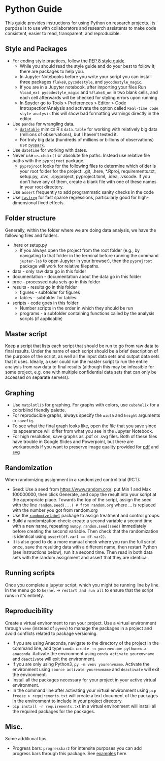# Python Guide

This guide provides instructions for using Python on research projects. Its purpose is to use with collaborators and research assistants to make code consistent, easier to read, transparent, and reproducible.

## Style and Packages 

* For coding style practices, follow the [PEP 8 style guide](https://www.python.org/dev/peps/pep-0008/). 
    - While you should read the style guide and do your best to follow it, there are packages to help you.
    - In Jupyter Notebooks before you write your script you can install three packages `flake8`, `pycodestyle`, and  `pycodestyle_magic`. 
    - If you are in a Jupyter notebook, after importing your files Run `%load_ext pycodestyle_magic` and `%flake8_on` in two blank cells, and each cell afterwards will be checked for styling errors upon running.
    - In Spyder go to Tools > Preferences > Editor > Code Introspection/Analysis and activate the option called `Real-time code style analysis` this will show bad formatting warnings directly in the editor.   
* Use `pandas` for wrangling data. 
    - [`datatable`](https://github.com/h2oai/datatable) mimics R's `data.table` for working with relatively big data (millions of observations), but I haven't tested it.
    - For truly big data (hundreds of millions or billions of observations) use [`pyspark`](https://spark.apache.org/docs/latest/api/python/index.html).
* Use `datetime` for working with dates.
* Never use `os.chdir()` or absolute file paths. Instead use relative file paths with the `pyprojroot` package.
    - `pyprojroot` looks for the following files to determine which oflder is your root folder for the project: .git, .here, *.Rproj, requirements.txt, setup.py, .dvc, .spyproject, pyproject.toml, .idea, .vscode. If you don't have any of them, create a blank file with one of these names in your root directory. 
* Use `assert` frequently to add programmatic sanity checks in the code
* Use [`fastreg`](https://github.com/iamlemec/fastreg) for fast sparse regressions, particularly good for high-dimensional fixed effects.

## Folder structure 

Generally, within the folder where we are doing data analysis, we have the following files and folders. 
* .here or setup.py 
  * If you always open the project from the root folder (e.g., by navigating to that folder in the terminal before running the command `jupter-lab` to open Jupyter in your browser), then the `pyprojroot` package will work for relative filepaths. 
* data - only raw data go in this folder
* documentation - documentation about the data go in this folder
* proc - processed data sets go in this folder
* results - results go in this folder
  * figures - subfolder for figures
  * tables - subfolder for tables
* scripts - code goes in this folder
  * Number scripts in the order in which they should be run
  * programs - a subfolder containing functions called by the analysis scripts (if applicable)

## Master script

Keep a script that lists each script that should be run to go from raw data to final results. Under the name of each script should be a brief description of the purpose of the script, as well all the input data sets and output data sets that it uses. Ideally, a user could run the master script to run the entire analysis from raw data to final results (although this may be infeasible for some project, e.g. one with multiple confidential data sets that can only be accessed on separate servers).

## Graphing

* Use `matplotlib` for graphing. For graphs with colors, use `cubehelix` for a colorblind friendly palette.
* For reproducible graphs, always specify the `width` and `height` arguments in `savefig`.
* To see what the final graph looks like, open the file that you save since its appearance will differ from what you see in the Jupyter Notebook.
* For high resolution, save graphs as .pdf or .svg files. Both of these files have trouble in Google Slides and Powerpoint, but there are workarounds if you want to preserve image quality provided for [pdf](https://support.microsoft.com/en-us/office/insert-pdf-file-content-into-a-powerpoint-presentation-5e7719d5-508c-4c07-a3d4-68123c373a62) and [svg](https://support.google.com/docs/thread/18704826?hl=en)
<!-- * For maps, use the `basemap` package from `matplotlib`, (This has to be installed separately.) A helpful tutorial is available [here] (https://basemaptutorial.readthedocs.io/en/latest/index.html) -->
  
## Randomization

When randomizing assignment in a randomized control trial (RCT):
* Seed: Use a seed from https://www.random.org/: put Min 1 and Max 100000000, then click Generate, and copy the result into your script at the appropriate place. Towards the top of the script, assign the seed with the line `random.seed(...) # from random.org` where ... is replaced with the number you got from random.org
* Use the [`randomizelabel`](https://github.com/btskinner/randomizelabel)  package to assign treatment and control groups. 
* Build a randomization check: create a second variable a second time with a new name, repeating `numpy.random.seed(seed)` immediately before creating the second variable. Then check that the randomization is identical using `assert(df.var1 == df.var2)`.
* It is also good to do a more manual check where you run the full script once, save the resulting data with a different name, then restart Python (see instructions below), run it a second time. Then read in both data sets with the random assignment and assert that they are identical.
   
## Running scripts 

Once you complete a jupyter script, which you might be running line by line. In the menu go to  `kernel` -> `restart and run all` to ensure that the script runs in it's entirety. 

## Reproducibility

Create a virtual environment to run your project. Use a virtual environment through `venv` (instead of `pyenv`) to manage the packages in a project and avoid conflicts related to package versioning. 
* If you are using Anaconda, navigate to the directory of the project in the command line, and type `conda create -n yourenvname python=x.x anaconda`. Activate the environment using `conda activate yourenvname` and `deactivate` will exit the environment.
* If you are only using Python3, `py -m venv yourenvname`. Activate the environment using `source activate yourenvname` and `deactivate` will exit the environment.
* Install all the packages necessary for your project in your active virtual environment.
* In the command line after activating your virtual environment using `pip freeze > requirements.txt` will create a text document of the packages in the environment to include in your project directory.
*  `pip install -r requirements.txt` in a virtual environment will install all the required packages for the packages. 

## Misc.
Some additional tips.

* Progress bars: `progressbar2` for intensite purposes you can add progress bars through this package. See [examples](https://progressbar-2.readthedocs.io/en/latest/examples.html) here.